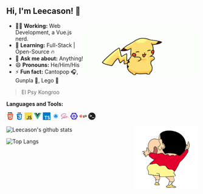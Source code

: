 ## Hi, I'm Leecason! 👋

<img align="right" src="https://github.com/Leecason/Leecason/raw/master/pikachu.gif" width="300">

- 👨‍💻 **Working:** Web Development, a Vue.js nerd.
- 🌱 **Learning:** Full-Stack | Open-Source 🔥
- 💬 **Ask me about:** Anything!
- 😄 **Pronouns:** He/Him/His
- ⚡ **Fun fact:** Cantopop 🎧, Gunpla 🤖️, Lego 🧩

> El Psy Kongroo

**Languages and Tools:**

<code><img height="20" src="https://raw.githubusercontent.com/github/explore/80688e429a7d4ef2fca1e82350fe8e3517d3494d/topics/html/html.png"></code>
<code><img height="20" src="https://raw.githubusercontent.com/github/explore/80688e429a7d4ef2fca1e82350fe8e3517d3494d/topics/css/css.png"></code>
<code><img height="20" src="https://raw.githubusercontent.com/github/explore/80688e429a7d4ef2fca1e82350fe8e3517d3494d/topics/javascript/javascript.png"></code>
<code><img height="20" src="https://raw.githubusercontent.com/github/explore/80688e429a7d4ef2fca1e82350fe8e3517d3494d/topics/vue/vue.png"></code>
<code><img height="20" src="https://raw.githubusercontent.com/github/explore/80688e429a7d4ef2fca1e82350fe8e3517d3494d/topics/typescript/typescript.png"></code>
<code><img height="20" src="https://raw.githubusercontent.com/github/explore/80688e429a7d4ef2fca1e82350fe8e3517d3494d/topics/webpack/webpack.png"></code>
<code><img height="20" src="https://raw.githubusercontent.com/github/explore/80688e429a7d4ef2fca1e82350fe8e3517d3494d/topics/sass/sass.png"></code>
<code><img height="20" src="https://raw.githubusercontent.com/github/explore/80688e429a7d4ef2fca1e82350fe8e3517d3494d/topics/eslint/eslint.png"></code>
<code><img height="20" src="https://raw.githubusercontent.com/github/explore/80688e429a7d4ef2fca1e82350fe8e3517d3494d/topics/git/git.png"></code>
<code><img height="20" src="https://raw.githubusercontent.com/github/explore/d92924b1d925bb134e308bd29c9de6c302ed3beb/topics/terminal/terminal.png"></code>

<img align="right" src="https://github.com/Leecason/Leecason/raw/master/shin_chan.gif" width="165">

![Leecason's github stats](https://github-readme-stats.vercel.app/api?username=Leecason&show_icons=true&title_color=19CAAD&icon_color=19CAAD)

![Top Langs](https://github-readme-stats.vercel.app/api/top-langs/?username=Leecason&layout=compact)
